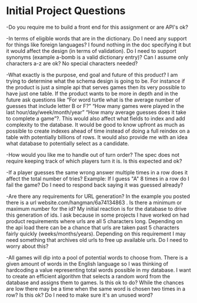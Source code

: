# Initial Project Questions
-Do you require me to build a front end for this assignment or are API's ok?

-In terms of eligible words that are in the dictionary. Do I need any support for things like foreign languages? I found nothing in the doc specifying it but it would affect the design (in terms of validation). Do I need to support synonyms (example a-bomb is a valid dictionary entry)? Can I assume only characters a-z are ok? No special characters needed?

-What exactly is the purpose, end goal and future of this product? I am trying to determine what the schema design is going to be. For instance if the product is just a simple api that serves games then its very possible to have just one table. If the product wants to be more in depth and in the future ask questions like “For word turtle what is the average number of guesses that include letter B or F?” “How many games were played in the last hour/day/week/month/year” “How many average guesses does it take to complete a game”?. This would also affect what fields to index and add complexity to the database. It would be good to know upfront as much as possible to create indexes ahead of time instead of doing a full reindex on a table with potentially billions of rows. It would also provide me with an idea what database to potentially select as a candidate.  

-How would you like me to handle out of turn order? The spec does not require keeping track of which players turn it is. Is this expected and ok?

-If a player guesses the same wrong answer multiple times in a row does it affect the total number of tries? Example: If I guess "A" 8 times in a row do I fail the game? Do I need to respond back saying it was guessed already? 

-Are there any requirements for URL generation? In the example you posted there is a url website.com/hangman/6a74134863 . Is there a minimum or maximum number for the id? My initial reaction is for the database to drive this generation of ids. I ask because in some projects I have worked on had product requirements where urls are all 5 characters long. Depending on the api load there can be a chance that urls are taken past 5 characters fairly quickly (weeks/months/years). Depending on this requirement I may need something that archives old urls to free up available urls. Do I need to worry about this?

-All games will dip into a pool of potential words to choose from. There is a given amount of words in the English language so I was thinking of hardcoding a value representing total words possible in my database. I want to create an efficient algorithm that selects a random word from the database and assigns them to games. Is this ok to do? While the chances are low there may be a time when the same word is chosen two times in a row? Is this ok? Do I need to make sure it's an unused word?
